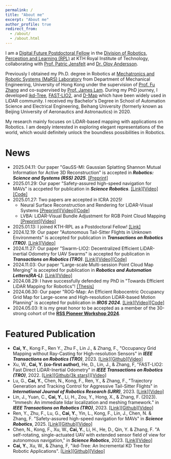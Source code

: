 ```yaml
---
permalink: /
title: "About me"
excerpt: "About me"
author_profile: true
redirect_from: 
  - /about/
  - /about.html
---
```


I am a [Digital Future Postdoctoral Fellow](https://www.digitalfutures.kth.se/) in the [Division of Robotics, Perception and Learning (RPL)](https://www.kth.se/is/rpl) at KTH Royal Institute of Technology, collaborating with [Prof. Patric Jensfelt](https://www.kth.se/profile/patric) and [Dr. Olov Andersson](https://www.kth.se/profile/olovand).

Previously I obtained my Ph.D. degree in Robotics at [Mechatronics and Robotic Systems (MaRS) Laboratory](https://mars.hku.hk/) from Department of Mechanical Engineering, University of Hong Kong under the supervision of [Prof. Fu Zhang](https://www.mech.hku.hk/academic-staff/Zhang-F) and co-supervised by [Prof. James Lam](https://meweb.hku.hk/jlam/). 
During my PhD journey, I developed [ikd-Tree](https://github.com/hku-mars/ikd-Tree), [FAST-LIO2](https://github.com/hku-mars/FAST_LIO), and [D-Map](https://github.com/hku-mars/D-Map) which have been widely used in LiDAR community. 
I received my Bachelor's Degree in School of Automation Science and Electrical Engineering, Beihang University (formerly known as Beijing University of Aeronautics and Astronautics) in 2020. 

My research mainly focuses on LiDAR-based mapping with applications on Robotics. I am deeply interested in exploring elegant representations of the world, which would definitely unlock the boundless possibilities in Robotics.

# News
- 2025.04.11: Our paper "GauSS-MI: Gaussian Splatting Shannon Mutual Information for Active 3D Reconstruction" is accepted in ***Robotics: Science and Systems (RSS) 2025***. [[Preprint]](https://arxiv.org/abs/2504.21067)
- 2025.01.29: Our paper "Safety-assured high-speed navigation for MAVs" is accpeted for publication in ***Science Robotics***. [[Link]](https://www.science.org/doi/10.1126/scirobotics.ado6187)[[Video]](https://www.youtube.com/watch?v=GPHuzG0ANmI)[[Code]](https://github.com/hku-mars/SUPER)
- 2025.01.27: Two papers are accepted in ICRA 2025! 
  - Neural Surface Reconstruction and Rendering for LiDAR-Visual Systems [[Preprint]](https://arxiv.org/pdf/2409.10868)[[Video]](https://www.youtube.com/watch?v=XFzzAGVbzek)[[Code]](https://www.youtube.com/watch?v=XFzzAGVbzek)
  - LVBA: LiDAR-Visual Bundle Adjustment for RGB Point Cloud Mapping [[Preprint]](https://arxiv.org/pdf/2409.10868)[[Video]](https://www.youtube.com/watch?v=jtIUBI0U76c)
- 2025.01.13: I joined KTH-RPL as a Postdoctoral Fellow! [[Link]](https://www.digitalfutures.kth.se/research/postdoc-fellowships/postdoc-fellowships-ongoing-projects/towards-smart-cities-collaborative-spatial-perception-for-digital-twinning/) 
- 2024.12.19: Our paper "Autonomous Tail-Sitter Flights in Unknown Environments" is accepted for publication in ***Transactions on Robotics (TRO)***.  [[Link]](https://ieeexplore.ieee.org/document/10829730)[[Video]](https://www.youtube.com/watch?v=OvqhlB2h3k8)
- 2024.11.27: Our paper "Swarm-LIO2: Decentralized Efficient LiDAR-inertial Odometry for UAV Swarms" is accepted for publication in ***Transactions on Robotics (TRO)***. [[Link]](https://ieeexplore.ieee.org/document/10816004)[[Video]](https://www.youtube.com/watch?v=Q7cJ9iRhlrY)[[Code]](https://github.com/hku-mars/Swarm-LIO2) 
- 2024.11.03: Our paper "Large-scale Multi-session Point Cloud Map Merging" is accepted for publication in ***Robotics and Automation Letters(RA-L)***. [[Link]](https://ieeexplore.ieee.org/document/10759717/)[[Video]](https://www.youtube.com/watch?v=X2WSILJe-Ew)
- 2024.08.29: I have successfully defended my PhD in "Towards Efficient LiDAR Mapping for Robotics"! [[Thesis]](https://raw.github.com/Ecstasy-EC/Ecstasy-EC.github.io/main/pdf/Thesis_YixiCAI.pdf)
- 2024.06.30: Our paper "ROG-Map: An Efficient Robocentric Occupancy Grid Map for Large-scene and High-resolution LiDAR-based Motion Planning" is accepted for publication in ***IROS 2024***. [[Link]](https://ieeexplore.ieee.org/document/10802303/)[[Video]](https://youtube.com/watch?v=eDkwGXCea7w)[[Code]](https://github.com/hku-mars/ROG-Map)
- 2024.05.03: It is my great honor to be accepted as a member of the 30-strong cohort of the [**RSS Pioneer Workshop 2024**](https://sites.google.com/view/rsspioneers2024/).

# Featured Publication
- **Cai, Y.**, Kong F., Ren Y., Zhu F., Lin J., & Zhang, F., "Occupancy Grid Mapping without Ray-Casting for High-resolution Sensors" in ***IEEE Transactions on Robotics (TRO)***, 2023. [[Link]](https://ieeexplore.ieee.org/document/10286126)[[Github]](https://github.com/hku-mars/D-Map)[[Video]](https://www.youtube.com/watch?v=m5QQPbkYYnA)
- Xu, W., **Cai, Y. (co-first author)**, He, D., Lin, J., & Zhang, F, "FAST-LIO2: Fast Direct LiDAR-Inertial Odometry" in ***IEEE Transactions on Robotics (TRO)***, 2022. [[Link]](https://ieeexplore.ieee.org/document/9697912y)[[Github(3k stars)]](https://github.com/hku-mars/FAST_LIO)[[Video]](https://www.youtube.com/watch?v=2OvjGnxszf8)
- Lu, G., **Cai, Y.**, Chen, N., Kong, F., Ren, Y., & Zhang, F., "Trajectory Generation and Tracking Control for Aggressive Tail-Sitter Flights" in ***International Journal of Robotics Research (IJRR)***, 2023. [[Link]](https://doi.org/10.1177/02783649231207655)[[Video]](https://www.youtube.com/watch?v=2x_bLbVuyrk)
- Lin, J., Yuan, C., **Cai, Y.**, Li, H., Zou, Y., Hong, X., & Zhang, F. (2023). "Immesh: An immediate lidar localization and meshing framework." in ***IEEE Transactions on Robotics (TRO)***, 2023. [[Link]](https://ieeexplore.ieee.org/document/10304337)[[Github]](https://github.com/hku-mars/ImMesh)[[Video]](https://www.youtube.com/watch?v=pzT2fMwz428)
- Ren, Y., Zhu, F., Lu, G., **Cai, Y.**, Yin, L., Kong, F., Lin, J., Chen, N. & Zhang, F. "Safety-assured high-speed navigation for MAVs" in ***Science Robotics***, 2025. [[Link]](https://www.science.org/doi/10.1126/scirobotics.ado6187)[[Github]](https://github.com/hku-mars/SUPER)[[Video]](https://www.youtube.com/watch?v=GPHuzG0ANmI)
- Chen, N., Kong, F., Xu, W., **Cai, Y.**, Li, H., He, D., Qin, Y. & Zhang, F. "A self-rotating, single-actuated UAV with extended sensor field of view for autonomous navigation," in ***Science Robotics***, 2023. [[Link]](https://mars.hku.hk/papers/scirobotics.ade4538_.pdf)[[Video]](https://www.youtube.com/watch?v=lrEJnJrRJsQ)
- **Cai, Y.**, Xu, W., & Zhang, F, "ikd-Tree: An Incremental KD Tree for Robotic Applications". [[Link]](https://arxiv.org/pdf/2102.10808.pdf)[[Github]](https://github.com/hku-mars/ikd-Tree)[[Video]](https://www.youtube.com/watch?v=ueOunk03zxA)


